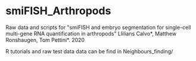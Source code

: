 # smiFISH_Arthropods
Raw data and scripts for "smiFISH and embryo segmentation for single-cell multi-gene RNA quantification in arthropods" Llilians Calvo*, Matthew Ronshaugen, Tom Pettini*.  2020

R tutorials and raw test data data can be find in Neighbours_finding/

